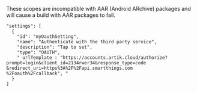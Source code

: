 These scopes are incompatible with AAR
         (Android ARchive) packages and will cause a build with AAR packages to fail.
```code
"settings": [
  {
    "id": "myOauthSetting",
    "name": "Authenticate with the third party service",
    "description": "Tap to set",
    "type": "OAUTH",
    " urlTemplate : "https://accounts.artik.cloud/authorize?
prompt=login&client_id=2134rwer34&response_type=code
&redirect_uri=https%3A%2F%2Fapi.smartthings.com
%2Foauth%2Fcallback", "
  }
]
```
